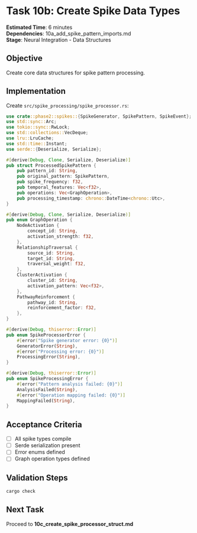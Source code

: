 # Task 10b: Create Spike Data Types

**Estimated Time**: 6 minutes  
**Dependencies**: 10a_add_spike_pattern_imports.md  
**Stage**: Neural Integration - Data Structures

## Objective
Create core data structures for spike pattern processing.

## Implementation

Create `src/spike_processing/spike_processor.rs`:
```rust
use crate::phase2::spikes::{SpikeGenerator, SpikePattern, SpikeEvent};
use std::sync::Arc;
use tokio::sync::RwLock;
use std::collections::VecDeque;
use lru::LruCache;
use std::time::Instant;
use serde::{Deserialize, Serialize};

#[derive(Debug, Clone, Serialize, Deserialize)]
pub struct ProcessedSpikePattern {
    pub pattern_id: String,
    pub original_pattern: SpikePattern,
    pub spike_frequency: f32,
    pub temporal_features: Vec<f32>,
    pub operations: Vec<GraphOperation>,
    pub processing_timestamp: chrono::DateTime<chrono::Utc>,
}

#[derive(Debug, Clone, Serialize, Deserialize)]
pub enum GraphOperation {
    NodeActivation {
        concept_id: String,
        activation_strength: f32,
    },
    RelationshipTraversal {
        source_id: String,
        target_id: String,
        traversal_weight: f32,
    },
    ClusterActivation {
        cluster_id: String,
        activation_pattern: Vec<f32>,
    },
    PathwayReinforcement {
        pathway_id: String,
        reinforcement_factor: f32,
    },
}

#[derive(Debug, thiserror::Error)]
pub enum SpikeProcessorError {
    #[error("Spike generator error: {0}")]
    GeneratorError(String),
    #[error("Processing error: {0}")]
    ProcessingError(String),
}

#[derive(Debug, thiserror::Error)]
pub enum SpikeProcessingError {
    #[error("Pattern analysis failed: {0}")]
    AnalysisFailed(String),
    #[error("Operation mapping failed: {0}")]
    MappingFailed(String),
}
```

## Acceptance Criteria
- [ ] All spike types compile
- [ ] Serde serialization present
- [ ] Error enums defined
- [ ] Graph operation types defined

## Validation Steps
```bash
cargo check
```

## Next Task
Proceed to **10c_create_spike_processor_struct.md**